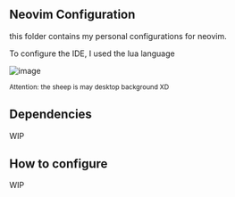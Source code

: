 ## Neovim Configuration

this folder contains my personal configurations for neovim. 

To configure the IDE, I used the lua language

![image](https://user-images.githubusercontent.com/61739181/219359551-6a5a110e-560c-4bae-8e87-1312e1df7c4a.png)

<sup>Attention: the sheep is may desktop background XD</sup>

## Dependencies

WIP

## How to configure 

WIP
